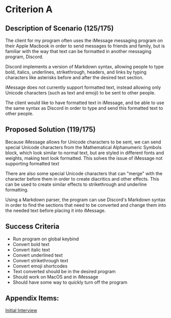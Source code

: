 # Criterion A

## Description of Scenario (125/175)
The client for my program often uses the iMessage messaging program on their Apple Macbook in order to send messages to friends and family, but is familiar with the way that text can be formatted in another messaging program, Discord. 

Discord implements a version of Markdown syntax, allowing people to type bold, italics, underlines, strikethrough, headers, and links by typing characters like asterisks before and after the desired text section.

iMessage does not currently support formatted text, instead allowing only Unicode characters (such as text and emoji) to be sent to other people. 

The client would like to have formatted text in iMessage, and be able to use the same syntax as Discord in order to type and send this formatted text to other people.

## Proposed Solution  (119/175)
Because iMessage allows for Unicode characters to be sent, we can send special Unicode characters from the Mathematical Alphanumeric Symbols block, which look similar to normal text, but are styled in different fonts and weights, making text look formatted.
This solves the issue of iMessage not supporting formatted text

There are also some special Unicode characters that can "merge" with the character before them in order to create diacritics and other effects. This can be used to create similar effects to strikethrough and underline formatting. 

Using a Markdown parser, the program can use Discord's Markdown syntax in order to find the sections that need to be converted and change them into the needed text before placing it into iMessage.

## Success Criteria
- Run program on global keybind
- Convert bold text
- Convert italic text
- Convert underlined text
- Convert strikethrough text
- Convert emoji shortcodes
- Text converted should be in the desired program
- Should work on MacOS and in iMessage
- Should have some way to quickly turn off the program

## Appendix Items:
[Initial Interview](./appendix/Interview.md)